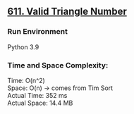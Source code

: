 ## [611. Valid Triangle Number](https://leetcode.com/problems/valid-triangle-number/)

### Run Environment
Python 3.9

### Time and Space Complexity:
Time: O(n^2)  
Space: O(n) -> comes from Tim Sort  
Actual Time: 352 ms  
Actual Space: 14.4 MB
